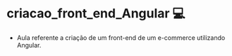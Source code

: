 # criacao_front_end_Angular 💻
- Aula referente a criação de um front-end de um e-commerce utilizando Angular.
